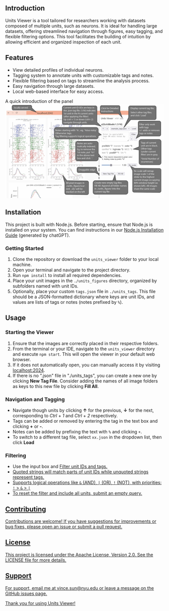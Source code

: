 ## Introduction

Units Viewer is a tool tailored for researchers working with datasets composed of multiple units, such as neurons. It is ideal for handling large datasets, offering streamlined navigation through figures, easy tagging, and flexible filtering options. This tool facilitates the building of intuition by allowing efficient and organized inspection of each unit.

## Features

- View detailed profiles of individual neurons.
- Tagging system to annotate units with customizable tags and notes.
- Flexible filtering based on tags to streamline the analysis process.
- Easy navigation through large datasets.
- Local web-based interface for easy access.

A quick introduction of the panel
![Panel Introduction](panel_introduction.jpg)

## Installation

This project is built with Node.js. Before starting, ensure that Node.js is installed on your system. You can find instructions in our [Node.js Installation Guide](install_node.md) (generated by chatGPT).

### Getting Started

1. Clone the repository or download the `units_viewer` folder to your local machine.
2. Open your terminal and navigate to the project directory.
3. Run `npm install` to install all required dependencies.
4. Place your unit images in the `./units_figures` directory, organized by subfolders named with unit IDs.
5. Optionally, place your custom `tags.json` file in `./units_tags`. This file should be a JSON-formatted dictionary where keys are unit IDs, and values are lists of tags or notes (notes prefixed by `%`).

## Usage

### Starting the Viewer

1. Ensure that the images are correctly placed in their respective folders.
2. From the terminal or your IDE, navigate to the `units_viewer` directory and execute `npm start`. This will open the viewer in your default web browser.
3. If it does not automatically open, you can manually access it by visiting [localhost:2024](http://localhost:2024).
4. If there is no ".json" file in "./units_tags", you can create a new one by clicking __New Tag File__. Consider adding the names of all image folders as keys to this new file by clicking __Fill All__.

### Navigation and Tagging

- Navigate though units by clicking __↑__ for the previous, __↓__ for the next, corresponding to _Ctrl_ + _1_ and _Ctrl_ + _2_ respectively.
- Tags can be added or removed by entering the tag in the text box and clicking __+__ or __-__.
- Notes can be added by prefixing the text with `%` and clicking `+`.
- To switch to a different tag file, select `xx.json` in the dropdown list, then click __Load__

### Filtering

- Use the input box and <u>Filter<u> unit IDs and tags. 
- Quoted strings will match parts of unit IDs while unquoted strings represent tags. 
- Supports logical operations like `&` (AND), `|` (OR), `!` (NOT), with priorities: `!` > `&` > `|`
- To reset the filter and include all units, submit an empty query.

## Contributing

Contributions are welcome! If you have suggestions for improvements or bug fixes, please open an issue or submit a pull request.

## License

This project is licensed under the Apache License, Version 2.0. See the [LICENSE](LICENSE) file for more details.


## Support

For support, email me at [vince.sun@nyu.edu](mailto:vince.sun@nyu.edu) or leave a message on the GitHub issues page.

Thank you for using Units Viewer!
